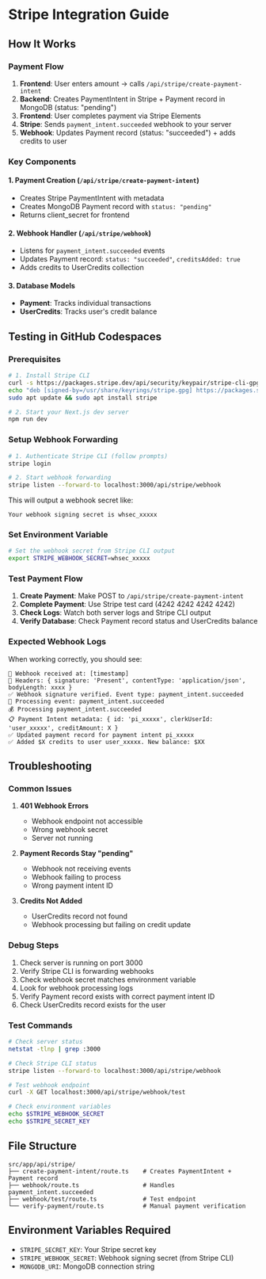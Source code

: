 # Stripe Integration Guide

## How It Works

### Payment Flow
1. **Frontend**: User enters amount → calls `/api/stripe/create-payment-intent`
2. **Backend**: Creates PaymentIntent in Stripe + Payment record in MongoDB (status: "pending")
3. **Frontend**: User completes payment via Stripe Elements
4. **Stripe**: Sends `payment_intent.succeeded` webhook to your server
5. **Webhook**: Updates Payment record (status: "succeeded") + adds credits to user

### Key Components

#### 1. Payment Creation (`/api/stripe/create-payment-intent`)
- Creates Stripe PaymentIntent with metadata
- Creates MongoDB Payment record with `status: "pending"`
- Returns client_secret for frontend

#### 2. Webhook Handler (`/api/stripe/webhook`)
- Listens for `payment_intent.succeeded` events
- Updates Payment record: `status: "succeeded"`, `creditsAdded: true`
- Adds credits to UserCredits collection

#### 3. Database Models
- **Payment**: Tracks individual transactions
- **UserCredits**: Tracks user's credit balance

## Testing in GitHub Codespaces

### Prerequisites
```bash
# 1. Install Stripe CLI
curl -s https://packages.stripe.dev/api/security/keypair/stripe-cli-gpg/public | gpg --dearmor | sudo tee /usr/share/keyrings/stripe.gpg
echo "deb [signed-by=/usr/share/keyrings/stripe.gpg] https://packages.stripe.dev/stripe-cli-debian-local stable main" | sudo tee -a /etc/apt/sources.list.d/stripe.list
sudo apt update && sudo apt install stripe

# 2. Start your Next.js dev server
npm run dev
```

### Setup Webhook Forwarding
```bash
# 1. Authenticate Stripe CLI (follow prompts)
stripe login

# 2. Start webhook forwarding
stripe listen --forward-to localhost:3000/api/stripe/webhook
```

This will output a webhook secret like:
```
Your webhook signing secret is whsec_xxxxx
```

### Set Environment Variable
```bash
# Set the webhook secret from Stripe CLI output
export STRIPE_WEBHOOK_SECRET=whsec_xxxxx
```

### Test Payment Flow
1. **Create Payment**: Make POST to `/api/stripe/create-payment-intent`
2. **Complete Payment**: Use Stripe test card (4242 4242 4242 4242)
3. **Check Logs**: Watch both server logs and Stripe CLI output
4. **Verify Database**: Check Payment record status and UserCredits balance

### Expected Webhook Logs
When working correctly, you should see:
```
🔔 Webhook received at: [timestamp]
📧 Headers: { signature: 'Present', contentType: 'application/json', bodyLength: xxxx }
✅ Webhook signature verified. Event type: payment_intent.succeeded
🎯 Processing event: payment_intent.succeeded
💰 Processing payment_intent.succeeded
📋 Payment Intent metadata: { id: 'pi_xxxxx', clerkUserId: 'user_xxxxx', creditAmount: X }
✅ Updated payment record for payment intent pi_xxxxx
✅ Added $X credits to user user_xxxxx. New balance: $XX
```

## Troubleshooting

### Common Issues

1. **401 Webhook Errors**
   - Webhook endpoint not accessible
   - Wrong webhook secret
   - Server not running

2. **Payment Records Stay "pending"**
   - Webhook not receiving events
   - Webhook failing to process
   - Wrong payment intent ID

3. **Credits Not Added**
   - UserCredits record not found
   - Webhook processing but failing on credit update

### Debug Steps
1. Check server is running on port 3000
2. Verify Stripe CLI is forwarding webhooks
3. Check webhook secret matches environment variable
4. Look for webhook processing logs
5. Verify Payment record exists with correct payment intent ID
6. Check UserCredits record exists for the user

### Test Commands
```bash
# Check server status
netstat -tlnp | grep :3000

# Check Stripe CLI status
stripe listen --forward-to localhost:3000/api/stripe/webhook

# Test webhook endpoint
curl -X GET localhost:3000/api/stripe/webhook/test

# Check environment variables
echo $STRIPE_WEBHOOK_SECRET
echo $STRIPE_SECRET_KEY
```

## File Structure
```
src/app/api/stripe/
├── create-payment-intent/route.ts    # Creates PaymentIntent + Payment record
├── webhook/route.ts                  # Handles payment_intent.succeeded
├── webhook/test/route.ts             # Test endpoint
└── verify-payment/route.ts           # Manual payment verification
```

## Environment Variables Required
- `STRIPE_SECRET_KEY`: Your Stripe secret key
- `STRIPE_WEBHOOK_SECRET`: Webhook signing secret (from Stripe CLI)
- `MONGODB_URI`: MongoDB connection string